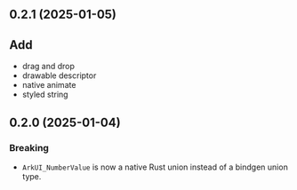 ## 0.2.1 (2025-01-05)

## Add

- drag and drop
- drawable descriptor
- native animate
- styled string

## 0.2.0 (2025-01-04)

### Breaking

- `ArkUI_NumberValue` is now a native Rust union instead of a bindgen union type.

